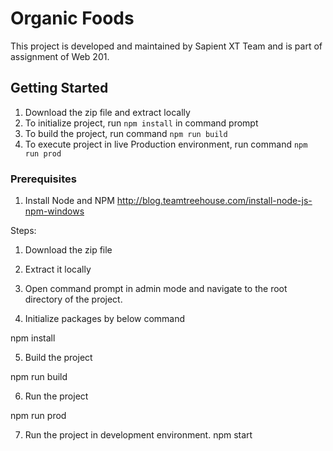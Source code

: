 

# Organic Foods

This project is developed and maintained by Sapient XT Team and is part of assignment of Web 201.

## Getting Started

1. Download the zip file and extract locally
2. To initialize project, run `npm install` in command prompt
3. To build the project, run command `npm run build`
4. To execute project in live Production environment, run command `npm run prod`

### Prerequisites

1. Install Node and NPM
http://blog.teamtreehouse.com/install-node-js-npm-windows

Steps:

1. Download the zip file

2. Extract it locally

3. Open command prompt in admin mode and navigate to the root directory of the project.

4. Initialize packages by below command

npm install

5. Build the project

npm run build

6. Run the project

npm run prod

7. Run the project in development environment.
npm start




